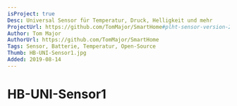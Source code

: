 ```yaml
---
isProject: true
Desc: Universal Sensor für Temperatur, Druck, Helligkeit und mehr
ProjectUrl: https://github.com/TomMajor/SmartHome#plht-sensor-version-201
Author: Tom Major
AuthorUrl: https://github.com/TomMajor/SmartHome
Tags: Sensor, Batterie, Temperatur, Open-Source
Thumb: HB-UNI-Sensor1.jpg
Added: 2019-08-14
---
```


# HB-UNI-Sensor1
